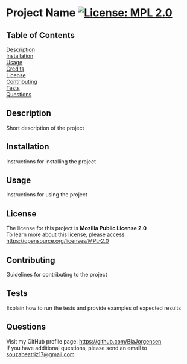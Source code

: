 # Project Name [![License: MPL 2.0](https://img.shields.io/badge/License-MPL_2.0-brightgreen.svg)](https://opensource.org/licenses/MPL-2.0)
  ## Table of Contents
  [Description](#description)<br>
  [Installation](#installation)<br>
  [Usage](#usage)<br>
  [Credits](#credits)<br>
  [License](#license)<br>
  [Contributing](#contributing)<br>
  [Tests](#tests)<br>
  [Questions](#questions)<br>
  ## Description
  Short description of the project
  ## Installation
  Instructions for installing the project
  ## Usage
  Instructions for using the project
  ## License
  The license for this project is **Mozilla Public License 2.0**<br>
  To learn more about this license, please access https://opensource.org/licenses/MPL-2.0
  ## Contributing
  Guidelines for contributing to the project
  ## Tests
  Explain how to run the tests and provide examples of expected results
  ## Questions
  Visit my GitHub profile page: https://github.com/BiaJorgensen<br>
  If you have additional questions, please send an email to souzabeatriz17@gmail.com
